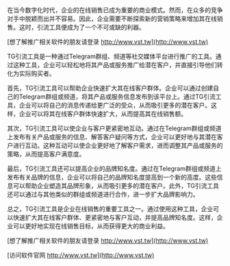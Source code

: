 在当今数字化时代，企业的在线销售已成为重要的商业模式。然而，在众多的竞争对手中脱颖而出并不容易。因此，企业需要不断探索新的营销策略来增加其在线销售。这时，引流工具便成为了一个不可或缺的利器。

[想了解推广相关软件的朋友请登录 http://www.vst.tw](http://www.vst.tw)

TG引流工具是一种通过Telegram群组、频道等社交媒体平台进行推广的工具。通过这种工具，企业可以轻松地将其产品或服务推广给潜在客户，并直接引导他们转化为实际购买者。

首先，TG引流工具可以帮助企业快速扩大其在线客户群体。企业可以通过创建自己的Telegram群组或频道，将其产品或服务信息发布到该平台上。通过TG引流工具，企业可以将自己的消息传递给更广泛的受众，从而吸引更多的潜在客户。这样，企业可以将其在线客户群体快速扩大，从而提高其在线销售额。

其次，TG引流工具可以使企业与客户更紧密地互动。通过在Telegram群组或频道上发布有关产品或服务的信息、解答客户疑问等方式，企业可以更好地与其潜在客户进行互动。这种互动可以使企业更好地了解客户需求，进而调整其产品或服务的策略，从而提高客户满意度。

最后，TG引流工具还可以提高企业的品牌知名度。通过在Telegram群组或频道上发布有关品牌的信息，企业可以将自己的品牌知名度提高到一个新的高度。这些信息可以帮助企业塑造其品牌形象，从而吸引更多的潜在客户。此外，TG引流工具还可以通过与其他类似的群组或频道进行合作，进一步扩大品牌影响力。

总之，TG引流工具是企业在线销售的重要工具之一。通过使用这种工具，企业可以快速扩大其在线客户群体、更紧密地与客户互动，并提高品牌知名度。这样，企业可以更好地实现在线销售目标，从而获得更大的商业利益。

[想了解推广相关软件的朋友请登录 http://www.vst.tw](http://www.vst.tw)


[访问软件官网 http://www.vst.tw](http://www.vst.tw)
